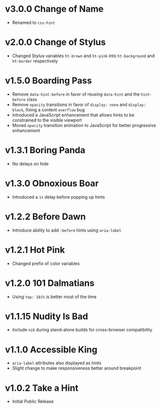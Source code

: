 # v3.0.0 Change of Name

- Renamed to `css-hint`

# v2.0.0 Change of Stylus

- Changed Stylus variables `ht-brown` and `ht-pink` into `ht-background` and `ht-border` respectively

# v1.5.0 Boarding Pass

- Remove `data-hint-before` in favor of reusing `data-hint` and the `hint-before` class
- Remove `opacity` transitions in favor of `display: none` and `display: block`, fixing a content `overflow` bug
- Introduced a JavaScript enhancement that allows hints to be constrained to the visible viewport
- Moved `opacity` transition animation to JavaScript for better progressive enhancement

# v1.3.1 Boring Panda

- No delays on hide

# v1.3.0 Obnoxious Boar

- Introduced a `1s` delay before popping up hints

# v1.2.2 Before Dawn

- Introduce ability to add `:before` hints using `aria-label`

# v1.2.1 Hot Pink

- Changed prefix of color variables

# v1.2.0 101 Dalmatians

- Using `top: 101%` is better most of the time

# v1.1.15 Nudity Is Bad

- Include `nib` during stand-alone builds for cross-browser compatibility

# v1.1.0 Accessible King

- `aria-label` attributes also displayed as hints
- Slight change to make responsiveness better around breakpoint

# v1.0.2 Take a Hint

- Initial Public Release
